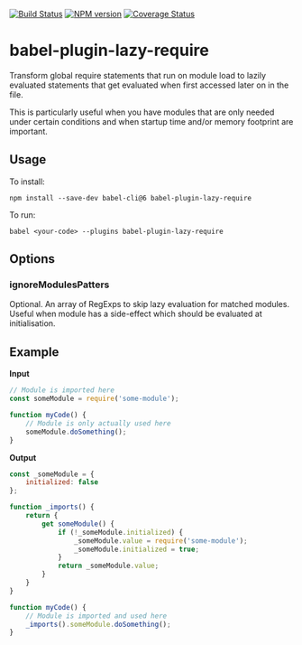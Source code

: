 [![Build Status](https://travis-ci.org/princjef/babel-plugin-lazy-require.svg?branch=master)](https://travis-ci.org/princjef/babel-plugin-lazy-require)
[![NPM version](https://img.shields.io/npm/v/babel-plugin-lazy-require.svg)](https://www.npmjs.com/package/babel-plugin-lazy-require)
[![Coverage Status](https://img.shields.io/codecov/c/github/princjef/babel-plugin-lazy-require/master.svg)](https://codecov.io/gh/princjef/babel-plugin-lazy-require)

# babel-plugin-lazy-require

Transform global require statements that run on module load to lazily evaluated
statements that get evaluated when first accessed later on in the file.

This is particularly useful when you have modules that are only needed under
certain conditions and when startup time and/or memory footprint are important.

## Usage

To install:

```
npm install --save-dev babel-cli@6 babel-plugin-lazy-require
```

To run:

```
babel <your-code> --plugins babel-plugin-lazy-require
```

## Options

### ignoreModulesPatters

Optional. An array of RegExps to skip lazy evaluation for matched modules. Useful when module has a side-effect which should be evaluated at initialisation.

## Example

**Input**

```js
// Module is imported here
const someModule = require('some-module');

function myCode() { 
    // Module is only actually used here
    someModule.doSomething();
}
```

**Output**

```js
const _someModule = {
    initialized: false
};

function _imports() {
    return {
        get someModule() {
            if (!_someModule.initialized) {
                _someModule.value = require('some-module');
                _someModule.initialized = true;
            }
            return _someModule.value;
        }
    }
}

function myCode() {
    // Module is imported and used here
    _imports().someModule.doSomething();
}
```
